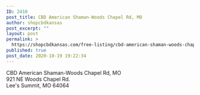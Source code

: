 ```yaml
---
ID: 2410
post_title: CBD American Shaman-Woods Chapel Rd, MO
author: shopcbdkansas
post_excerpt: ""
layout: post
permalink: >
  https://shopcbdkansas.com/free-listing/cbd-american-shaman-woods-chapel-rd-mo/
published: true
post_date: 2020-10-19 19:22:34
---
```

<!-- wp:paragraph -->
<p>CBD American Shaman-Woods Chapel Rd, MO <br>921 NE Woods Chapel Rd. <br>Lee's Summit, MO 64064 </p>
<!-- /wp:paragraph -->

<!-- wp:block {"ref":2251} /-->